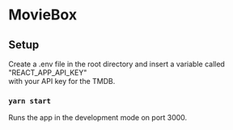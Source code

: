 # MovieBox



## Setup

Create a .env file in the root directory and insert a variable called "REACT_APP_API_KEY"\
with your API key for the TMDB.

### `yarn start`

Runs the app in the development mode on port 3000.

